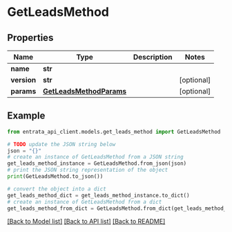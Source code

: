# GetLeadsMethod


## Properties

Name | Type | Description | Notes
------------ | ------------- | ------------- | -------------
**name** | **str** |  | 
**version** | **str** |  | [optional] 
**params** | [**GetLeadsMethodParams**](GetLeadsMethodParams.md) |  | [optional] 

## Example

```python
from entrata_api_client.models.get_leads_method import GetLeadsMethod

# TODO update the JSON string below
json = "{}"
# create an instance of GetLeadsMethod from a JSON string
get_leads_method_instance = GetLeadsMethod.from_json(json)
# print the JSON string representation of the object
print(GetLeadsMethod.to_json())

# convert the object into a dict
get_leads_method_dict = get_leads_method_instance.to_dict()
# create an instance of GetLeadsMethod from a dict
get_leads_method_from_dict = GetLeadsMethod.from_dict(get_leads_method_dict)
```
[[Back to Model list]](../README.md#documentation-for-models) [[Back to API list]](../README.md#documentation-for-api-endpoints) [[Back to README]](../README.md)


